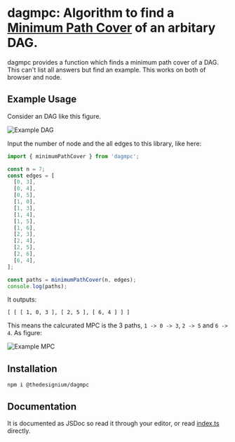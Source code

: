 # dagmpc: Algorithm to find a [Minimum Path Cover](https://en.wikipedia.org/wiki/Path_cover) of an arbitary DAG.

dagmpc provides a function which finds a minimum path cover of a DAG. This can't list all answers but find an example. This works on both of browser and node.

## Example Usage

Consider an DAG like this figure.

![Example DAG](https://i.imgur.com/PKDYC7L.png)

Input the number of node and the all edges to this library, like here:

```typescript
import { minimumPathCover } from 'dagmpc';

const n = 7;
const edges = [
  [0, 3],
  [0, 4],
  [0, 5],
  [1, 0],
  [1, 3],
  [1, 4],
  [1, 5],
  [1, 6],
  [2, 3],
  [2, 4],
  [2, 5],
  [2, 6],
  [6, 4],
];

const paths = minimumPathCover(n, edges);
console.log(paths);
```

It outputs:

```
[ [ [ 1, 0, 3 ], [ 2, 5 ], [ 6, 4 ] ] ]
```

This means the calcurated MPC is the 3 paths, `1 -> 0 -> 3`, `2 -> 5` and `6 -> 4`. As figure:

![Example MPC](https://i.imgur.com/zD6H4L6.png)

## Installation

```
npm i @thedesignium/dagmpc
```

## Documentation

It is documented as JSDoc so read it through your editor, or read [index.ts](./index.ts) directly.
